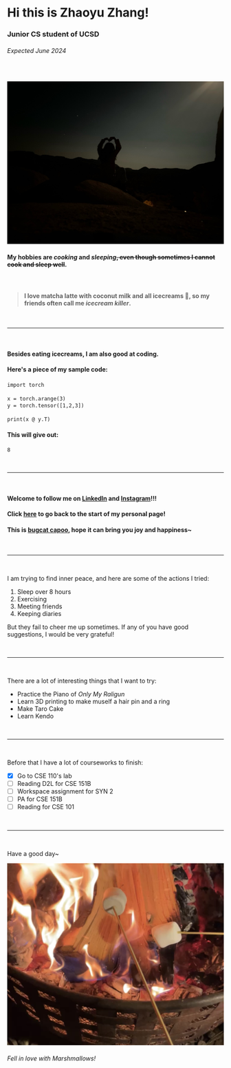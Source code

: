 # Hi this is Zhaoyu Zhang!
### Junior CS student of UCSD
###### Expected June 2024 

<br/>

![Me on a large rock](IMG_2068.JPG)

#### My hobbies are **_cooking_ and _sleeping_**~~, even though sometimes I cannot cook and sleep well~~.

<br/>

> #### I love matcha latte with coconut milk and all icecreams 🥰, so my friends often call me *icecream killer*.

<br/>

---

<br/>

#### Besides eating icecreams, I am also good at coding. 


#### Here's a piece of my sample code:

```
import torch

x = torch.arange(3)
y = torch.tensor([1,2,3])

print(x @ y.T)
```

#### This will give out:

```
8
```

<br/>

---

<br/>

#### Welcome to follow me on [LinkedIn](https://www.linkedin.com/in/zhaoyu-zhang/) and [Instagram](https://www.instagram.com/tinatntntnt/)!!!

#### Click [here](#zhaoyu-zhang) to go back to the start of my personal page!

#### This is [bugcat capoo](tumblr_obzaf5skq21udszxdo1_500.gif), hope it can bring you joy and happiness~


<br/>

---

<br/>

I am trying to find inner peace, and here are some of the actions I tried:
1.  Sleep over 8 hours
2.  Exercising
3.  Meeting friends
4.  Keeping diaries

But they fail to cheer me up sometimes. If any of you have good suggestions, I would be very grateful!

<br/>

---

<br/>

There are a lot of interesting things that I want to try:

- Practice the Piano of _Only My Raligun_
- Learn 3D printing to make muself a hair pin and a ring
- Make Taro Cake
- Learn Kendo 

<br/>

---

<br/>

Before that I have a lot of courseworks to finish:

- [x] Go to CSE 110's lab
- [ ] Reading D2L for CSE 151B
- [ ] Workspace assignment for SYN 2
- [ ] PA for CSE 151B
- [ ] Reading for CSE 101

<br/>

---

<br/>

Have a good day~

![Marshmellows](IMG_F37165BA7B91-1.jpeg)
###### Fell in love with Marshmallows!


